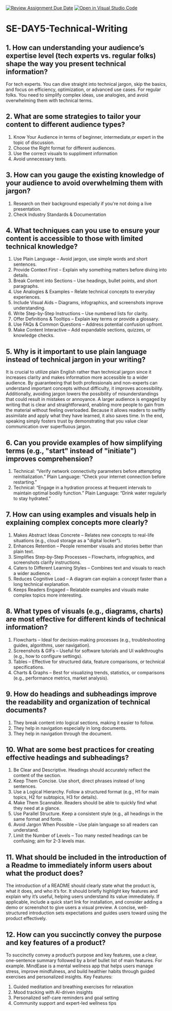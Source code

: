 [![Review Assignment Due Date](https://classroom.github.com/assets/deadline-readme-button-22041afd0340ce965d47ae6ef1cefeee28c7c493a6346c4f15d667ab976d596c.svg)](https://classroom.github.com/a/zsAR-pyY)
[![Open in Visual Studio Code](https://classroom.github.com/assets/open-in-vscode-2e0aaae1b6195c2367325f4f02e2d04e9abb55f0b24a779b69b11b9e10269abc.svg)](https://classroom.github.com/online_ide?assignment_repo_id=18506354&assignment_repo_type=AssignmentRepo)
# SE-DAY5-Technical-Writing
## 1. How can understanding your audience’s expertise level (tech experts vs. regular folks) shape the way you present technical information?
For tech experts. You can dive straight into technical jargon, skip the basics, and focus on efficiency, optimization, or advanced use cases.
For regular folks. You need to simplify complex ideas, use analogies, and avoid overwhelming them with technical terms.
## 2. What are some strategies to tailor your content to different audience types?
1. Know Your Audience in terms of beginner, intermediate,or expert in the topic of discussion.
2. Choose the Right format for different audiences.
3. Use the correct visuals to suppliment information
4. Avoid unnecessary texts.
## 3. How can you gauge the existing knowledge of your audience to avoid overwhelming them with jargon?
1. Research on their background especially if you're not doing a live presentation.
2. Check Industry Standards & Documentation
## 4. What techniques can you use to ensure your content is accessible to those with limited technical knowledge?
1. Use Plain Language – Avoid jargon, use simple words and short sentences.
2. Provide Context First – Explain why something matters before diving into details.
3. Break Content into Sections – Use headings, bullet points, and short paragraphs.
4. Use Analogies & Examples – Relate technical concepts to everyday experiences.
5. Include Visual Aids – Diagrams, infographics, and screenshots improve understanding.
6. Write Step-by-Step Instructions – Use numbered lists for clarity.
7. Offer Definitions & Tooltips – Explain key terms or provide a glossary.
8. Use FAQs & Common Questions – Address potential confusion upfront.
9. Make Content Interactive – Add expandable sections, quizzes, or knowledge checks.
## 5. Why is it important to use plain language instead of technical jargon in your writing?
It is crucial to utilize plain English rather than technical jargon since it increases clarity and makes information more accessible to a wider audience.  By guaranteeing that both professionals and non-experts can understand important concepts without difficulty, it improves accessibility.  Additionally, avoiding jargon lowers the possibility of misunderstandings that could result in mistakes or annoyance.  A larger audience is engaged by writing that is clear and straightforward, enabling more people to gain from the material without feeling overloaded.  Because it allows readers to swiftly assimilate and apply what they have learned, it also saves time.  In the end, speaking simply fosters trust by demonstrating that you value clear communication over superfluous jargon.
## 6. Can you provide examples of how simplifying terms (e.g., "start" instead of "initiate") improves comprehension?
1. Technical: “Verify network connectivity parameters before attempting reinitialization.”
Plain Language: “Check your internet connection before restarting.”
2. Technical: “Engage in a hydration process at frequent intervals to maintain optimal bodily function.”
Plain Language: “Drink water regularly to stay hydrated.”
## 7. How can using examples and visuals help in explaining complex concepts more clearly?
1. Makes Abstract Ideas Concrete – Relates new concepts to real-life situations (e.g., cloud storage as a "digital locker").
2. Enhances Retention – People remember visuals and stories better than plain text.
3. Simplifies Step-by-Step Processes – Flowcharts, infographics, and screenshots clarify instructions.
4. Caters to Different Learning Styles – Combines text and visuals to reach a wider audience.
5. Reduces Cognitive Load – A diagram can explain a concept faster than a long technical explanation.
6. Keeps Readers Engaged – Relatable examples and visuals make complex topics more interesting.
## 8. What types of visuals (e.g., diagrams, charts) are most effective for different kinds of technical information?
1. Flowcharts – Ideal for decision-making processes (e.g., troubleshooting guides, algorithms, user navigation).
2. Screenshots & GIFs – Useful for software tutorials and UI walkthroughs (e.g., how to configure settings).
3. Tables – Effective for structured data, feature comparisons, or technical specifications.
4. Charts & Graphs – Best for visualizing trends, statistics, or comparisons (e.g., performance metrics, market analysis).
## 9. How do headings and subheadings improve the readability and organization of technical documents?
1. They break content into logical sections, making it easier to follow.
2. They help in navigation especially in long documents.
3. They help in navigation through the document.
## 10. What are some best practices for creating effective headings and subheadings?
1. Be Clear and Descriptive. Headings should accurately reflect the content of the section.
2. Keep Them Concise. Use short, direct phrases instead of long sentences.
3. Use a Logical Hierarchy. Follow a structured format (e.g., H1 for main topics, H2 for subtopics, H3 for details).
4. Make Them Scannable. Readers should be able to quickly find what they need at a glance.
5. Use Parallel Structure. Keep a consistent style (e.g., all headings in the same format and fonts.
6. Avoid Jargon When Possible – Use plain language so all readers can understand.
7. Limit the Number of Levels – Too many nested headings can be confusing; aim for 2-3 levels max.
## 11. What should be included in the introduction of a Readme to immediately inform users about what the product does?
The introduction of a README should clearly state what the product is, what it does, and who it’s for. It should briefly highlight key features and explain why it’s useful, helping users understand its value immediately. If applicable, include a quick start link for installation, and consider adding a demo or screenshot to give users a visual preview. A concise, well-structured introduction sets expectations and guides users toward using the product effectively.
## 12. How can you succinctly convey the purpose and key features of a product?
To succinctly convey a product’s purpose and key features, use a clear, one-sentence summary followed by a brief bullet list of main features. For example.
MindEase is a mental wellness app that helps users manage stress, improve mindfulness, and build healthier habits through guided exercises and personalized insights.
Key Features:
1. Guided meditation and breathing exercises for relaxation
2. Mood tracking with AI-driven insights
3. Personalized self-care reminders and goal setting
4. Community support and expert-led wellness tips
